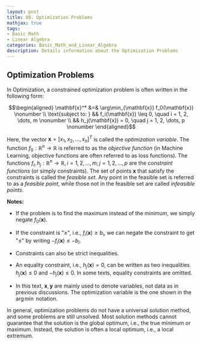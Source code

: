 ```yaml
---
layout: post
title: 08. Optimization Problems
mathjax: true
tags:
- Basic Math
- Linear Algebra
categories: Basic_Math_and_Linear_Algebra
description: Details information about the Optimization Problems
---
```


## Optimization Problems

In Optimization, a constrained optimization problem is often written in
the following form: 

$$\begin{aligned}
    \mathbf{x}^* &=& \arg\min_{\mathbf{x}} f_0(\mathbf{x}) \nonumber \\
    \text{subject to: } && f_i(\mathbf{x}) \leq 0, \quad i = 1, 2, \dots, m \nonumber \\
    && h_j(\mathbf{x}) = 0, \quad j = 1, 2, \dots, p \nonumber
\end{aligned}$$

Here, the vector $\mathbf{x} = [x_1, x_2, \dots, x_n]^T$ is called the
*optimization variable*. The function
$f_0: \mathbb{R}^n \rightarrow \mathbb{R}$ is referred to as the
*objective function* (in Machine Learning, objective functions are often
referred to as loss functions). The functions
$f_i, h_j: \mathbb{R}^n \rightarrow \mathbb{R}, i = 1, 2, \dots, m; j = 1, 2, \dots, p$
are the *constraint functions* (or simply constraints). The set of
points $\mathbf{x}$ that satisfy the constraints is called the *feasible
set*. Any point in the feasible set is referred to as a *feasible
point*, while those not in the feasible set are called *infeasible
points*.

**Notes:**

-   If the problem is to find the maximum instead of the minimum, we
    simply negate $f_0(\mathbf{x})$.

-   If the constraint is \"$\geq$\", i.e., $f_i(\mathbf{x}) \geq b_i$,
    we can negate the constraint to get \"$\leq$\" by writing
    $-f_i(\mathbf{x}) \leq -b_i$.

-   Constraints can also be strict inequalities.

-   An equality constraint, i.e., $h_j(\mathbf{x}) = 0$, can be written
    as two inequalities $h_j(\mathbf{x}) \leq 0$ and
    $-h_j(\mathbf{x}) \leq 0$. In some texts, equality constraints are
    omitted.

-   In this text, $\mathbf{x}, \mathbf{y}$ are mainly used to denote
    variables, not data as in previous discussions. The optimization
    variable is the one shown in the $\arg\min$ notation.

In general, optimization problems do not have a universal solution
method, and some problems are still unsolved. Most solution methods
cannot guarantee that the solution is the global optimum, i.e., the true
minimum or maximum. Instead, the solution is often a local optimum,
i.e., a local extremum.
